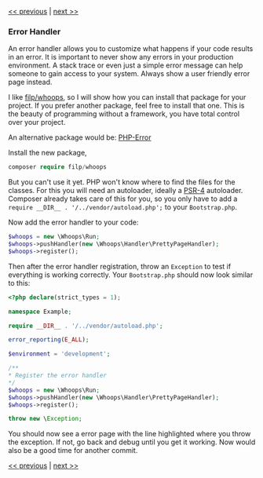 [<< previous](02-composer.md) | [next >>](04-http.md)

### Error Handler

An error handler allows you to customize what happens if your code results in an error.  It is important to never show any errors in your production environment. A stack trace or even just a simple error message can help someone to gain access to your system. Always show a user friendly error page instead.

I like [filp/whoops](https://github.com/filp/whoops), so I will show how you can install that package for your project. If you prefer another package, feel free to install that one. This is the beauty of programming without a framework, you have total control over your project.

An alternative package would be: [PHP-Error](https://github.com/JosephLenton/PHP-Error)

Install the new package,

```php
composer require filp/whoops
```

But you can't use it yet. PHP won't know where to find the files for the classes. For this you will need an autoloader, ideally a [PSR-4](http://www.php-fig.org/psr/psr-4/) autoloader. Composer already takes care of this for you, so you only have to add a `require __DIR__ . '/../vendor/autoload.php';` to your `Bootstrap.php`.

Now add the error handler to your code:

```php
$whoops = new \Whoops\Run;
$whoops->pushHandler(new \Whoops\Handler\PrettyPageHandler);
$whoops->register();
```

Then after the error handler registration, throw an `Exception` to test if everything is working correctly. Your `Bootstrap.php` should now look similar to this:

```php
<?php declare(strict_types = 1);

namespace Example;

require __DIR__ . '/../vendor/autoload.php';

error_reporting(E_ALL);

$environment = 'development';

/**
* Register the error handler
*/
$whoops = new \Whoops\Run;
$whoops->pushHandler(new \Whoops\Handler\PrettyPageHandler);
$whoops->register();

throw new \Exception;

```

You should now see a error page with the line highlighted where you throw the exception. If not, go back and debug until you get it working. Now would also be a good time for another commit.

[<< previous](02-composer.md) | [next >>](04-http.md)
